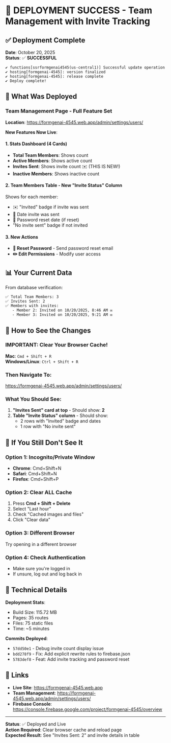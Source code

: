 # 🎉 DEPLOYMENT SUCCESS - Team Management with Invite Tracking

## ✅ Deployment Complete

**Date**: October 20, 2025  
**Status**: ✅ **SUCCESSFUL**

```
✔ functions[ssrformgenai4545(us-central1)] Successful update operation
✔ hosting[formgenai-4545]: version finalized
✔ hosting[formgenai-4545]: release complete
✔ Deploy complete!
```

## 🚀 What Was Deployed

### Team Management Page - Full Feature Set

**Location**: https://formgenai-4545.web.app/admin/settings/users/

**New Features Now Live**:

#### 1. Stats Dashboard (4 Cards)
- **Total Team Members**: Shows count
- **Active Members**: Shows active count
- **Invites Sent**: Shows invite count ✉️ (THIS IS NEW!)
- **Inactive Members**: Shows inactive count

#### 2. Team Members Table - New "Invite Status" Column
Shows for each member:
- ✉️ "Invited" badge if invite was sent
- 📅 Date invite was sent
- 🔑 Password reset date (if reset)
- "No invite sent" badge if not invited

#### 3. New Actions
- **🔑 Reset Password** - Send password reset email
- **✏️ Edit Permissions** - Modify user access

## 📊 Your Current Data

From database verification:
```
✅ Total Team Members: 3
✅ Invites Sent: 2
✅ Members with invites:
   - Member 2: Invited on 10/20/2025, 8:46 AM ✉️
   - Member 3: Invited on 10/20/2025, 9:21 AM ✉️
```

## 🎯 How to See the Changes

### IMPORTANT: Clear Your Browser Cache!

**Mac**: `Cmd + Shift + R`  
**Windows/Linux**: `Ctrl + Shift + R`

### Then Navigate To:
https://formgenai-4545.web.app/admin/settings/users/

### What You Should See:

1. **"Invites Sent" card at top** - Should show: **2**
2. **Table "Invite Status" column** - Should show:
   - 2 rows with "Invited" badge and dates
   - 1 row with "No invite sent"

## 🐛 If You Still Don't See It

### Option 1: Incognito/Private Window
- **Chrome**: Cmd+Shift+N
- **Safari**: Cmd+Shift+N  
- **Firefox**: Cmd+Shift+P

### Option 2: Clear ALL Cache
1. Press **Cmd + Shift + Delete**
2. Select "Last hour"
3. Check "Cached images and files"
4. Click "Clear data"

### Option 3: Different Browser
Try opening in a different browser

### Option 4: Check Authentication
- Make sure you're logged in
- If unsure, log out and log back in

## 📝 Technical Details

**Deployment Stats**:
- Build Size: 115.72 MB
- Pages: 35 routes
- Files: 75 static files
- Time: ~5 minutes

**Commits Deployed**:
- `57dd50e1` - Debug invite count display issue
- `bdd278f9` - Fix: Add explicit rewrite rules to firebase.json
- `5783def8` - Feat: Add invite tracking and password reset

## 🔗 Links

- **Live Site**: https://formgenai-4545.web.app
- **Team Management**: https://formgenai-4545.web.app/admin/settings/users/
- **Firebase Console**: https://console.firebase.google.com/project/formgenai-4545/overview

---

**Status**: ✅ Deployed and Live  
**Action Required**: Clear browser cache and reload page  
**Expected Result**: See "Invites Sent: 2" and invite details in table

